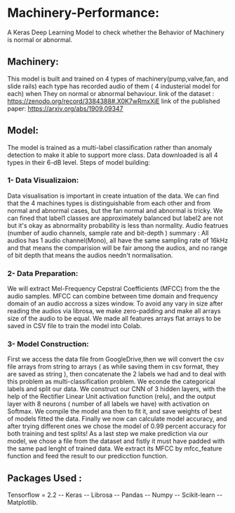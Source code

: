 # Machinery-Performance:

A Keras Deep Learning Model to check whether the Behavior of Machinery is normal or abnormal.

## Machinery:

This model is built and trained on 4 types of machinery(pump,valve,fan, and slide rails) each type has recorded audio of them ( 4 industerial model for each) when They on normal or abnormal behaviour.
link of the dataset :
https://zenodo.org/record/3384388#.X0K7wRmxXjE
link of the published paper:
https://arxiv.org/abs/1909.09347

## Model:

The model is trained as a multi-label classification rather than anomaly detection to make it able to support more class.
Data downloaded is all 4 types in their 6-dB level.
Steps of model building: 

### 1- Data Visualizaion:

Data visualisation is important in create intuation of the data.
We can find that the 4 machines types is distinguishable from each other and from normal and abnormal cases, but the fan normal and abnormal is tricky.
We can fined that label1 classes are approximately balanced but label2 are not but it's okay as abnormality probability is less than normality.
Audio featrues (number of audio channels, sample rate and bit-depth ) summary :
All audios has 1 audio channel(Mono), all have the same sampling rate of 16kHz and that means the comparision will be fair among the audios, and no range of bit depth that means the audios needn't normalisation.

### 2- Data Preparation:

We will extract Mel-Frequency Cepstral Coefficients (MFCC) from the the audio samples. 
MFCC can combine between time domain and frequency domain of an audio accross a sizes window.
To avoid any vary in size after reading the audios via librosa, we make zero-padding and make all arrays size of the audio to be equal.
We made all features arrays flat arrays to be saved in CSV file to train the model into Colab.

### 3- Model Construction:

First we access the data file from GoogleDrive,then we will convert the csv file arrays from string to arrays ( as while saving them in csv format, they are saved as string ), then concatenate the 2 labels we had and to deal with this problem as multi-classification problem.
We econde the categorical labels and split our data.
We construct our CNN of 3 hidden layers, with the help of the Rectifier Linear Unit activation function (relu), and the output layer with 8 neurons ( number of all labels we have) with activation on Softmax.
We compile the model ana then to fit it, and save weights of best of models fitted the data.
Finally we now can calculate model accuracy, and after trying different ones we chose the model of 0.99 percent accuracy for both training and test splits!
As a last step we make prediction via our model, we chose a file from the dataset and fistly it must have padded with the same pad lenght of trained data.
We extract its MFCC by mfcc_feature function and feed the result to our predicction function.

## Packages Used :

Tensorflow = 2.2 -- Keras -- Librosa -- Pandas -- Numpy -- Scikit-learn -- Matplotlib.


